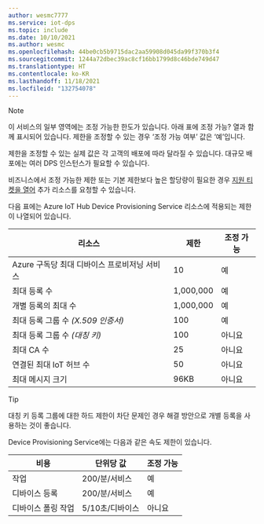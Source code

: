 ```yaml
---
author: wesmc7777
ms.service: iot-dps
ms.topic: include
ms.date: 10/10/2021
ms.author: wesmc
ms.openlocfilehash: 44be0cb5b9715dac2aa59908d045da99f370b3f4
ms.sourcegitcommit: 1244a72dbec39ac8cf16bb1799d8c46bde749d47
ms.translationtype: HT
ms.contentlocale: ko-KR
ms.lasthandoff: 11/18/2021
ms.locfileid: "132754078"
---
```

> [!NOTE]
> 이 서비스의 일부 영역에는 조정 가능한 한도가 있습니다. 아래 표에 조정 가능? 열과 함께 표시되어 있습니다. 제한을 조정할 수 있는 경우 ‘조정 가능 여부’ 값은 ‘예’입니다. 
>
>제한을 조정할 수 있는 실제 값은 각 고객의 배포에 따라 달라질 수 있습니다. 대규모 배포에는 여러 DPS 인스턴스가 필요할 수 있습니다.
>
> 비즈니스에서 조정 가능한 제한 또는 기본 제한보다 높은 할당량이 필요한 경우 [지원 티켓을 열어](https://ms.portal.azure.com/#blade/Microsoft_Azure_Support/HelpAndSupportBlade/newsupportrequest) 추가 리소스를 요청할 수 있습니다.

다음 표에는 Azure IoT Hub Device Provisioning Service 리소스에 적용되는 제한이 나열되어 있습니다.

| 리소스 | 제한 | 조정 가능 |
| --- | --- | --- |
| Azure 구독당 최대 디바이스 프로비저닝 서비스 | 10 | 예 |
| 최대 등록 수 | 1,000,000 | 예 |
| 개별 등록의 최대 수 | 1,000,000 | 예 |
| 최대 등록 그룹 수 *(X.509 인증서)* | 100 | 예 |
| 최대 등록 그룹 수 *(대칭 키)* | 100 | 아니요 |
| 최대 CA 수 | 25 | 아니요 |
| 연결된 최대 IoT 허브 수 | 50 | 아니요 |
| 최대 메시지 크기 | 96KB| 아니요 |

> [!TIP]
> 대칭 키 등록 그룹에 대한 하드 제한이 차단 문제인 경우 해결 방안으로 개별 등록을 사용하는 것이 좋습니다.

Device Provisioning Service에는 다음과 같은 속도 제한이 있습니다.

| 비용 | 단위당 값 | 조정 가능 |
| --- | --- | --- |
| 작업 | 200/분/서비스 | 예 |
| 디바이스 등록 | 200/분/서비스 | 예 |
| 디바이스 폴링 작업 | 5/10초/디바이스 | 아니요 |

